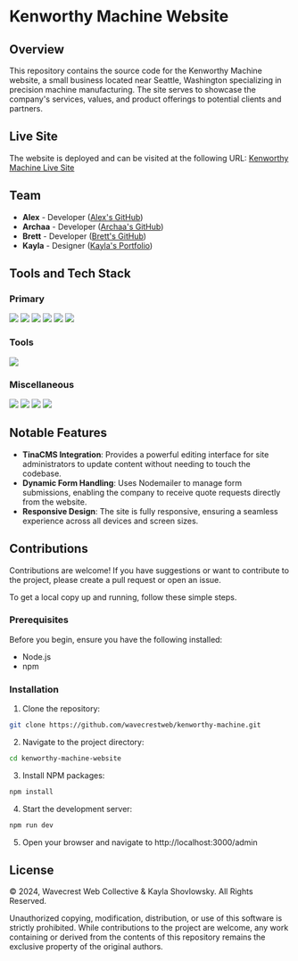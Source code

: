 # Kenworthy Machine Website

## Overview

This repository contains the source code for the Kenworthy Machine website, a small business located near Seattle, Washington specializing in precision machine manufacturing. The site serves to showcase the company's services, values, and product offerings to potential clients and partners.

## Live Site

The website is deployed and can be visited at the following URL: [Kenworthy Machine Live Site](https://kenworthymachine.com)

## Team

- **Alex** - Developer ([Alex's GitHub](https://github.com/alibacova))
- **Archaa** - Developer ([Archaa's GitHub](https://github.com/avinashi10))
- **Brett** - Developer ([Brett's GitHub](https://github.com/BrettEastman))
- **Kayla** - Designer ([Kayla's Portfolio](https://kaylashovlowsky.wixsite.com/kaylashovlowskyuxdes))


## Tools and Tech Stack

### Primary
<div>
  <img src="https://img.shields.io/badge/React-20232A?style=for-the-badge&logo=react&logoColor=61DAFB" />
  <img src='https://img.shields.io/badge/javascript-%23323330.svg?style=for-the-badge&logo=javascript&logoColor=%23F7DF1E' />
  <img src='https://img.shields.io/badge/Next.js-000?logo=nextdotjs&logoColor=fff&style=for-the-badge' />
  <img src='https://img.shields.io/badge/html5-%23E34F26.svg?style=for-the-badge&logo=html5&logoColor=white' />
  <img src='https://img.shields.io/badge/css3-%231572B6.svg?style=for-the-badge&logo=css3&logoColor=white' />
  <img src='https://img.shields.io/badge/Chakra%20UI-319795?logo=chakraui&logoColor=fff&style=for-the-badge' />
</div>

### Tools
<div>
  <img src="https://img.shields.io/badge/Tina-EC4815?logo=tina&logoColor=fff&style=for-the-badge" />
</div>

### Miscellaneous
<div>
  <img src="https://img.shields.io/badge/eslint-3A33D1?style=for-the-badge&logo=eslint&logoColor=white" />
  <img src="https://img.shields.io/badge/Prettier-F7B93E?logo=prettier&logoColor=fff&style=for-the-badge" />
  <img src="https://img.shields.io/badge/Jira-0052CC?style=for-the-badge&logo=Jira&logoColor=white" />
  <img src="https://img.shields.io/badge/Figma-F24E1E?style=for-the-badge&logo=figma&logoColor=white" />
</div>

## Notable Features

- **TinaCMS Integration**: Provides a powerful editing interface for site administrators to update content without needing to touch the codebase.
- **Dynamic Form Handling**: Uses Nodemailer to manage form submissions, enabling the company to receive quote requests directly from the website.
- **Responsive Design**: The site is fully responsive, ensuring a seamless experience across all devices and screen sizes.

## Contributions

Contributions are welcome! If you have suggestions or want to contribute to the project, please create a pull request or open an issue.

To get a local copy up and running, follow these simple steps.

### Prerequisites

Before you begin, ensure you have the following installed:
- Node.js
- npm

### Installation

1. Clone the repository:
```bash
git clone https://github.com/wavecrestweb/kenworthy-machine.git
```
2. Navigate to the project directory:
```bash
cd kenworthy-machine-website
```
3. Install NPM packages:
```bash
npm install
```
4. Start the development server:
```bash
npm run dev
```
5. Open your browser and navigate to http://localhost:3000/admin

## License

© 2024, Wavecrest Web Collective & Kayla Shovlowsky. All Rights Reserved.

Unauthorized copying, modification, distribution, or use of this software is strictly prohibited. While contributions to the project are welcome, any work containing or derived from the contents of this repository remains the exclusive property of the original authors.

